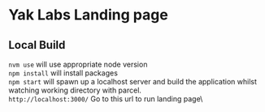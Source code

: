 # Yak Labs Landing page

## Local Build

`nvm use` will use appropriate node version\
`npm install` will install packages\
`npm start` will spawn up a localhost server and build the application whilst watching working directory with parcel.\
`http://localhost:3000/` Go to this url to run landing page\
